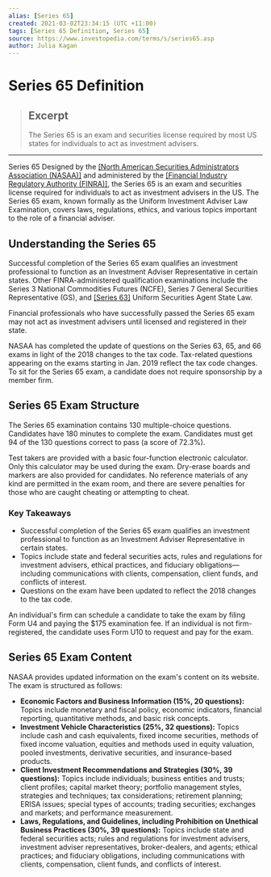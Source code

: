 ```yaml
---
alias: [Series 65]
created: 2021-03-02T23:34:15 (UTC +11:00)
tags: [Series 65 Definition, Series 65]
source: https://www.investopedia.com/terms/s/series65.asp
author: Julia Kagan
---
```


# Series 65 Definition

> ## Excerpt
> The Series 65 is an exam and securities license required by most US states for individuals to act as investment advisers.

---

Series 65
Designed by the [[North American Securities Administrators Association (NASAA)]](https://www.investopedia.com/terms/n/nasaa.asp) and administered by the [[Financial Industry Regulatory Authority (FINRA)]](https://www.investopedia.com/terms/f/finra.asp), the Series 65 is an exam and securities license required for individuals to act as investment advisers in the US. The Series 65 exam, known formally as the Uniform Investment Adviser Law Examination, covers laws, regulations, ethics, and various topics important to the role of a financial adviser.

## Understanding the Series 65

Successful completion of the Series 65 exam qualifies an investment professional to function as an Investment Adviser Representative in certain states. Other FINRA-administered qualification examinations include the Series 3 National Commodities Futures (NCFE), Series 7 General Securities Representative (GS), and [[Series 63]](https://www.investopedia.com/terms/s/series63.asp) Uniform Securities Agent State Law.

Financial professionals who have successfully passed the Series 65 exam may not act as investment advisers until licensed and registered in their state.

NASAA has completed the update of questions on the Series 63, 65, and 66 exams in light of the 2018 changes to the tax code. Tax-related questions appearing on the exams starting in Jan. 2019 reflect the tax code changes. To sit for the Series 65 exam, a candidate does not require sponsorship by a member firm.

## Series 65 Exam Structure

The Series 65 examination contains 130 multiple-choice questions. Candidates have 180 minutes to complete the exam. Candidates must get 94 of the 130 questions correct to pass (a score of 72.3%).

Test takers are provided with a basic four-function electronic calculator. Only this calculator may be used during the exam. Dry-erase boards and markers are also provided for candidates. No reference materials of any kind are permitted in the exam room, and there are severe penalties for those who are caught cheating or attempting to cheat.

### Key Takeaways

-   Successful completion of the Series 65 exam qualifies an investment professional to function as an Investment Adviser Representative in certain states.
-   Topics include state and federal securities acts, rules and regulations for investment advisers, ethical practices, and fiduciary obligations—including communications with clients, compensation, client funds, and conflicts of interest.
-   Questions on the exam have been updated to reflect the 2018 changes to the tax code.

An individual's firm can schedule a candidate to take the exam by filing Form U4 and paying the $175 examination fee. If an individual is not firm-registered, the candidate uses Form U10 to request and pay for the exam.

## Series 65 Exam Content

NASAA provides updated information on the exam's content on its website. The exam is structured as follows:

-   **Economic Factors and Business Information (15%, 20 questions):** Topics include monetary and fiscal policy, economic indicators, financial reporting, quantitative methods, and basic risk concepts.
-   **Investment Vehicle Characteristics (25%, 32 questions):** Topics include cash and cash equivalents, fixed income securities, methods of fixed income valuation, equities and methods used in equity valuation, pooled investments, derivative securities, and insurance-based products.
-   **Client Investment Recommendations and Strategies (30%, 39 questions):** Topics include individuals; business entities and trusts; client profiles; capital market theory; portfolio management styles, strategies and techniques; tax considerations; retirement planning; ERISA issues; special types of accounts; trading securities; exchanges and markets; and performance measurement.
-   **Laws, Regulations, and Guidelines, including Prohibition on Unethical Business Practices (30%, 39 questions):** Topics include state and federal securities acts; rules and regulations for investment advisers, investment adviser representatives, broker-dealers, and agents; ethical practices; and fiduciary obligations, including communications with clients, compensation, client funds, and conflicts of interest.
